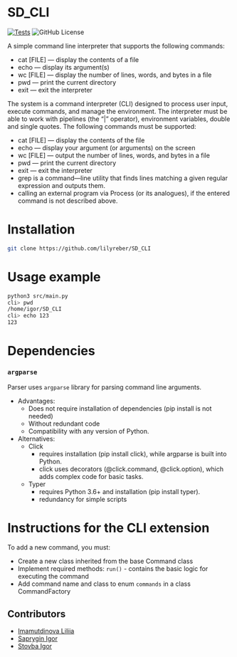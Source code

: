 # SD_CLI
[![Tests](https://github.com/lilyreber/SD_CLI/actions/workflows/python-app.yml/badge.svg)](https://github.com/lilyreber/SD_CLI/actions/workflows/python-app.yml/badge.svg)
![GitHub License](https://img.shields.io/github/license/lilyreber/SD_CLI)

A simple command line interpreter that supports the following commands:
 * cat [FILE] — display the contents of a file
 * echo — display its argument(s)
 * wc [FILE] — display the number of lines, words, and bytes in a file
 * pwd — print the current directory  
 * exit — exit the interpreter

The system is a command interpreter (CLI) designed to process user input, execute commands, and manage the environment. 
The interpreter must be able to work with pipelines (the “|” operator), environment variables, double and single quotes. 
The following commands must be supported:
* cat [FILE] — display the contents of the file
* echo — display your argument (or arguments) on the screen
* wc [FILE] — output the number of lines, words, and bytes in a file
* pwd — print the current directory
* exit — exit the interpreter
* grep is a command—line utility that finds lines matching a given regular expression and outputs them.
* calling an external program via Process (or its analogues), if the entered command is not described above.


# Installation
```bash
git clone https://github.com/lilyreber/SD_CLI
```

# Usage example
```bash
python3 src/main.py
cli> pwd
/home/igor/SD_CLI
cli> echo 123
123
```

# Dependencies
### `argparse`

Parser uses `argparse` library for parsing command line arguments.

* Advantages:
    * Does not require installation of dependencies (pip install is not needed)
    * Without redundant code
    * Compatibility with any version of Python.
* Alternatives:
  * Click 
    * requires installation (pip install click), while argparse is built into Python.
    * сlick uses decorators (@click.command, @click.option), which adds complex code for basic tasks.
  * Typer
    * requires Python 3.6+ and installation (pip install typer).
    * redundancy for simple scripts

# Instructions for the CLI extension
To add a new command, you must:
* Create a new class inherited from the base Command class
* Implement required methods: `run()` - contains the basic logic for executing the command
* Add command name and class to enum `commands` in a class CommandFactory
 


  
## Contributors
* [Imamutdinova Liliia](https://github.com/lilyreber)
* [Saprygin Igor](https://github.com/SapryginIgor)
* [Stovba Igor](https://github.com/Igor-Stovba)